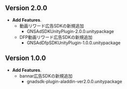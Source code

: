 ## Version 2.0.0
- **Add Features**.
    - 動画リワード広告SDKの新規追加
        * GNSAdSDKUnityPlugin-2.0.0.unitypackage
    - DFP動画リワード広告SDKの新規追加
        * GNSAdDfpSDKUnityPlugin-1.0.0.unitypackage

## Version 1.0.0
- **Add Features**.
    - bannar広告SDKの新規追加
        * gnadsdk-plugin-aladdin-ver2.0.0.unitypackage

